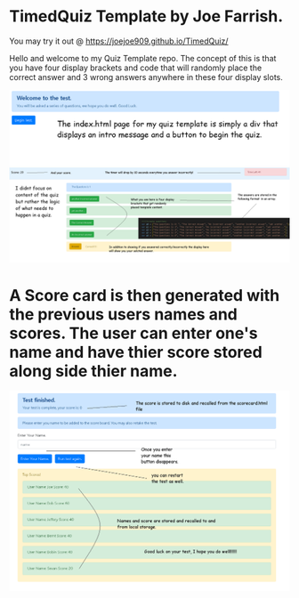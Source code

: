 # TimedQuiz Template by Joe Farrish.

You may try it out @ https://joejoe909.github.io/TimedQuiz/

Hello and welcome to my Quiz Template repo. The concept of this is that you have four display brackets and code that will randomly place the correct answer and 3 wrong answers anywhere in these four display slots.


<img src = "https://github.com/joejoe909/TimedQuiz/blob/master/design%20notes/Intro.png?raw=true" alt = "Quiz Template intro image">


<img src = "https://github.com/joejoe909/TimedQuiz/blob/master/design%20notes/QuizMechanics.png?raw=true" alt = "The Quiz Mechanics">


# A Score card is then generated with the previous users names and scores. The user can enter one's name and have thier score stored along side thier name.


<img src = "https://github.com/joejoe909/TimedQuiz/blob/master/design%20notes/TheScoreCard.png?raw=true" alt = "The score card">
